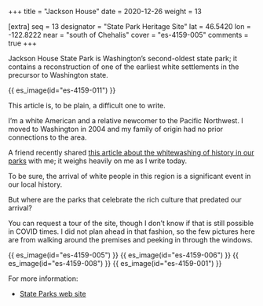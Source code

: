 +++
title = "Jackson House"
date = 2020-12-26
weight = 13

[extra]
seq = 13
designator = "State Park Heritage Site"
lat = 46.5420
lon = -122.8222
near = "south of Chehalis"
cover = "es-4159-005"
comments = true
+++

Jackson House State Park is Washington’s second-oldest state park; it contains a reconstruction of one of the earliest white settlements in the precursor to Washington state.

<!-- more -->

{{ es_image(id="es-4159-011") }}

This article is, to be plain, a difficult one to write.

I’m a white American and a relative newcomer to the Pacific Northwest. I moved to Washington in 2004 and my family of origin had no prior connections to the area.

A friend recently shared [this article about the whitewashing of history in our parks](https://crosscut.com/opinion/2020/11/magical-hike-whidbey-island-whitewashes-native-history) with me; it weighs heavily on me as I write today.

To be sure, the arrival of white people in this region is a significant event in our local history.

But where are the parks that celebrate the rich culture that predated our arrival?

You can request a tour of the site, though I don’t know if that is still possible in COVID times. I did not plan ahead in that fashion, so the few pictures here are from walking around the premises and peeking in through the windows.

{{ es_image(id="es-4159-005") }}
{{ es_image(id="es-4159-006") }}
{{ es_image(id="es-4159-008") }}
{{ es_image(id="es-4159-001") }}

For more information:

* [State Parks web site](https://parks.state.wa.us/1060/Jackson-House)
